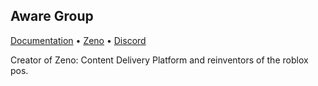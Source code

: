 ## Aware Group

[Documentation](https://docs.awaresolutions.xyz) • [Zeno](https://zeno.awaresolutions.xyz) • [Discord](https://discord.gg/ag2vfE5Xe5)

Creator of Zeno: Content Delivery Platform and reinventors of the roblox pos.
